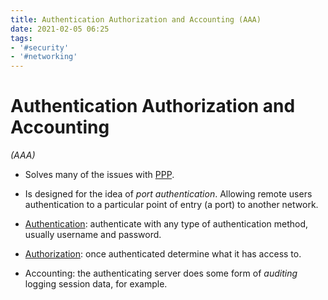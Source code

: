 ```yaml
---
title: Authentication Authorization and Accounting (AAA)
date: 2021-02-05 06:25
tags:
- '#security'
- '#networking'
---
```


# Authentication Authorization and Accounting

_(AAA)_

* Solves many of the issues with [PPP](2021-02-05--06-12-26Z--ppp.md). 
* Is designed for the idea of _port authentication_. Allowing remote users
	authentication to a particular point of entry (a port) to another network.

* [Authentication](2021-02-03--07-04-37Z--authentication.md): authenticate with any type of authentication method, usually username and password.
* [Authorization](2021-02-03--07-06-16Z--authorization.md): once authenticated determine what it has access to.
* Accounting: the authenticating server does some form of _auditing_ logging session data, for example.